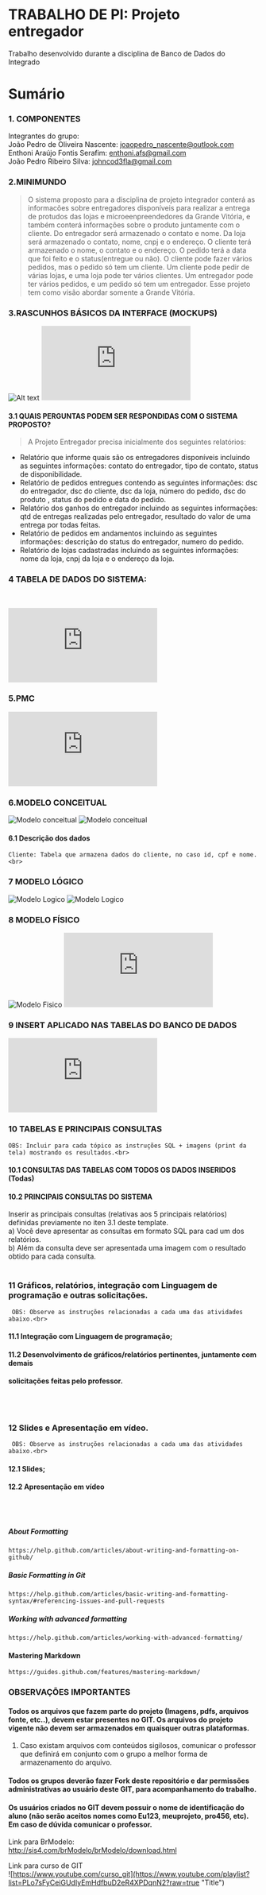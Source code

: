 # TRABALHO DE PI:  Projeto entregador
Trabalho desenvolvido durante a disciplina de Banco de Dados do Integrado

# Sumário

### 1. COMPONENTES<br>
Integrantes do grupo:<br>
João Pedro de Oliveira Nascente: joaopedro_nascente@outlook.com<br>
Enthoni Araújo Fontis Serafim: enthoni.afs@gmail.com<br>
João Pedro Ribeiro Silva: johncod3fla@gmail.com<br>

### 2.MINIMUNDO<br>

> O sistema proposto para a disciplina de projeto integrador conterá as informacões sobre entregadores disponíveis para realizar a entrega de protudos das lojas e microeenpreendedores da Grande Vitória, e  também conterá informações sobre o produto juntamente com o cliente. Do entregador será armazenado o contato e nome. Da loja será armazenado o contato, nome, cnpj e o endereço. O cliente terá armazenado o nome, o contato e o endereço. O pedido terá a data que foi feito e o status(entregue ou não). O cliente pode fazer vários pedidos, mas o pedido só tem um cliente. Um cliente pode pedir de várias lojas, e uma loja pode ter vários clientes. Um entregador pode ter vários pedidos, e um pedido só tem um entregador. Esse projeto tem como visão abordar somente a Grande Vitória.
 

### 3.RASCUNHOS BÁSICOS DA INTERFACE (MOCKUPS)<br>

![Alt text](https://github.com/JoaoPedro-Nascente/projetoIntegrador/blob/main/arquivosReadMe/mockuppic.png?raw=true "Title")
![Arquivo PDF do Protótipo Balsamiq feito para Empresa Devcom](https://github.com/JoaoPedro-Nascente/projetoIntegrador/blob/main/arquivosReadMe/mockup.pdf?raw=true "Projeto entregador")


#### 3.1 QUAIS PERGUNTAS PODEM SER RESPONDIDAS COM O SISTEMA PROPOSTO?
    
> A Projeto Entregador precisa inicialmente dos seguintes relatórios:
* Relatório que informe quais são os entregadores disponíveis incluindo as seguintes informações: contato do entregador, tipo de contato, status de disponibilidade. 
* Relatório de pedidos entregues contendo as seguintes informações: dsc do entregador, dsc do cliente,  dsc da loja, número do pedido, dsc do produto , status do pedido e data do pedido.  
* Relatório dos ganhos do entregador incluindo as seguintes informações: qtd de entregas realizadas pelo entregador, resultado do valor de uma entrega por todas feitas.  
* Relatório de pedidos em andamentos incluindo as seguintes informações: descrição do status do entregador, numero do pedido.
* Relatório de lojas cadastradas incluindo as seguintes informações: nome da loja, cnpj da loja e o endereço da loja.
 

### 4 TABELA DE DADOS DO SISTEMA:
 <br> 
    
![Tabela de dados - Projeto Entregador](https://github.com/JoaoPedro-Nascente/projetoIntegrador/blob/main/arquivosReadMe/tabelasdedados.ods?raw=true "Tabela - Projeto Entregador")

 
 

 ### 5.PMC<br>
 ![PMC do projeto](https://github.com/JoaoPedro-Nascente/projetoIntegrador/blob/main/arquivosReadMe/PMC.pdf?raw=true "PMC")
 
 ### 6.MODELO CONCEITUAL<br>        
![Modelo conceitual](https://github.com/JoaoPedro-Nascente/projetoIntegrador/blob/main/arquivosReadMe/conceitual.jpg?raw=true "Modelo Conceitual")
![Modelo conceitual](https://github.com/JoaoPedro-Nascente/projetoIntegrador/blob/main/arquivosReadMe/conceitual.brM?raw=true "Modelo Conceitual")
    
      
    
#### 6.1 Descrição dos dados 

    Cliente: Tabela que armazena dados do cliente, no caso id, cpf e nome.<br>


### 7	MODELO LÓGICO<br>
![Modelo Logico](https://github.com/JoaoPedro-Nascente/projetoIntegrador/blob/main/arquivosReadMe/logico.jpg?raw=true "Modelo Logico")
![Modelo Logico](https://github.com/JoaoPedro-Nascente/projetoIntegrador/blob/main/arquivosReadMe/logico.brM?raw=true "Modelo Logico")

### 8	MODELO FÍSICO<br>
![Modelo Fisico](https://github.com/JoaoPedro-Nascente/projetoIntegrador/blob/main/arquivosReadMe/fisico.jpg?raw=true "Modelo Fisico")
![Modelo Fisico](https://github.com/JoaoPedro-Nascente/projetoIntegrador/blob/main/arquivosReadMe/fisico.sql?raw=true "Modelo Fisico")
       
### 9	INSERT APLICADO NAS TABELAS DO BANCO DE DADOS<br>
![Restauração e inserts no banco de dados](https://github.com/JoaoPedro-Nascente/projetoIntegrador/blob/main/arquivosReadMe/restauracao-inserts.sql?raw=true "Restauração e inserts no banco de dados")


### 10	TABELAS E PRINCIPAIS CONSULTAS<br>
    OBS: Incluir para cada tópico as instruções SQL + imagens (print da tela) mostrando os resultados.<br>
#### 10.1	CONSULTAS DAS TABELAS COM TODOS OS DADOS INSERIDOS (Todas) <br>
#### 10.2 PRINCIPAIS CONSULTAS DO SISTEMA 
 Inserir as principais consultas (relativas aos 5 principais relatórios) definidas previamente no iten 3.1 deste template.
 <br>
  a) Você deve apresentar as consultas em formato SQL para cad um dos relatórios.
 <br>
  b) Além da consulta deve ser apresentada uma imagem com o resultado obtido para cada consulta.
 <br>
 <br>
 
 ### 11 Gráficos, relatórios, integração com Linguagem de programação e outras solicitações.<br>
     OBS: Observe as instruções relacionadas a cada uma das atividades abaixo.<br>
 #### 11.1	Integração com Linguagem de programação; <br>
 #### 11.2	Desenvolvimento de gráficos/relatórios pertinentes, juntamente com demais <br>
 #### solicitações feitas pelo professor. <br>
 <br>
 <br>
 
 ### 12 Slides e Apresentação em vídeo. <br>
     OBS: Observe as instruções relacionadas a cada uma das atividades abaixo.<br>
 #### 12.1 Slides; <br>
 #### 12.2 Apresentação em vídeo <br>
 <br>
 <br>   


    
##### About Formatting
    https://help.github.com/articles/about-writing-and-formatting-on-github/
    
##### Basic Formatting in Git
    
    https://help.github.com/articles/basic-writing-and-formatting-syntax/#referencing-issues-and-pull-requests
   
    
##### Working with advanced formatting
    https://help.github.com/articles/working-with-advanced-formatting/

#### Mastering Markdown
    https://guides.github.com/features/mastering-markdown/

### OBSERVAÇÕES IMPORTANTES

#### Todos os arquivos que fazem parte do projeto (Imagens, pdfs, arquivos fonte, etc..), devem estar presentes no GIT. Os arquivos do projeto vigente não devem ser armazenados em quaisquer outras plataformas.
1. Caso existam arquivos com conteúdos sigilosos, comunicar o professor que definirá em conjunto com o grupo a melhor forma de armazenamento do arquivo.

#### Todos os grupos deverão fazer Fork deste repositório e dar permissões administrativas ao usuário deste GIT, para acompanhamento do trabalho.

#### Os usuários criados no GIT devem possuir o nome de identificação do aluno (não serão aceitos nomes como Eu123, meuprojeto, pro456, etc). Em caso de dúvida comunicar o professor.


Link para BrModelo:<br>
http://sis4.com/brModelo/brModelo/download.html
<br>


Link para curso de GIT<br>
![https://www.youtube.com/curso_git](https://www.youtube.com/playlist?list=PLo7sFyCeiGUdIyEmHdfbuD2eR4XPDqnN2?raw=true "Title")